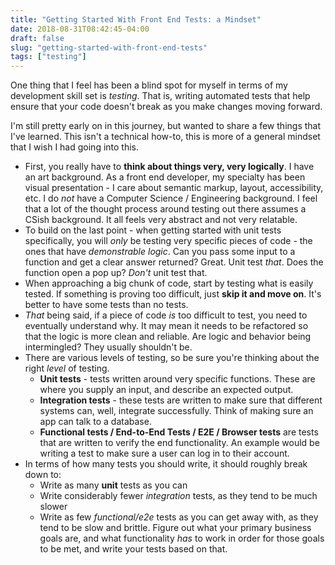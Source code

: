 ```yaml
---
title: "Getting Started With Front End Tests: a Mindset"
date: 2018-08-31T08:42:45-04:00
draft: false
slug: "getting-started-with-front-end-tests"
tags: ["testing"]
---
```


One thing that I feel has been a blind spot for myself in terms of my development skill set is _testing_. That is, writing automated tests that help ensure that your code doesn't break as you make changes moving forward.

I'm still pretty early on in this journey, but wanted to share a few things that I've learned. This isn't a technical how-to, this is more of a general mindset that I wish I had going into this.

- First, you really have to **think about things very, very logically**. I have an art background. As a front end developer, my specialty has been visual presentation - I care about semantic markup, layout, accessibility, etc. I do _not_ have a Computer Science / Engineering background. I feel that a lot of the thought process around testing out there assumes a CSish background. It all feels very abstract and not very relatable.
- To build on the last point - when getting started with unit tests specifically, you will _only_ be testing very specific pieces of code - the ones that have _demonstrable logic_. Can you pass some input to a function and get a clear answer returned? Great. Unit test _that_. Does the function open a pop up? _Don't_ unit test that.
- When approaching a big chunk of code, start by testing what is easily tested. If something is proving too difficult, just **skip it and move on**. It's better to have some tests than no tests.
- _That_ being said, if a piece of code _is_ too difficult to test, you need to eventually understand why. It may mean it needs to be refactored so that the logic is more clean and reliable. Are logic and behavior being intermingled? They usually shouldn't be.
- There are various levels of testing, so be sure you're thinking about the right _level_ of testing.
  - **Unit tests** - tests written around very specific functions. These are where you supply an input, and describe an expected output.
  - **Integration tests** - these tests are written to make sure that different systems can, well, integrate successfully. Think of making sure an app can talk to a database.
  - **Functional tests / End-to-End Tests / E2E / Browser tests** are tests that are written to verify the end functionality. An example would be writing a test to make sure a user can log in to their account.
- In terms of how many tests you should write, it should roughly break down to:
  - Write as many **unit** tests as you can
  - Write considerably fewer _integration_ tests, as they tend to be much slower
  - Write as few _functional/e2e_ tests as you can get away with, as they tend to be slow and brittle. Figure out what your primary business goals are, and what functionality _has_ to work in order for those goals to be met, and write your tests based on that.
